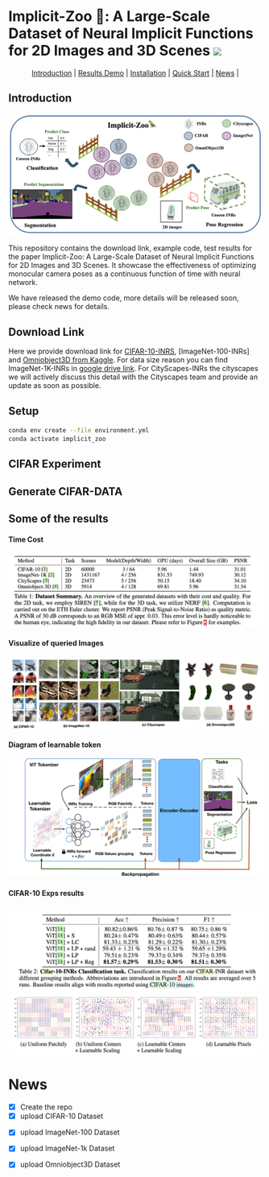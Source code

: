 <h1 align="left">Implicit-Zoo 🦜: A Large-Scale Dataset of Neural Implicit Functions for 2D Images and 3D Scenes
 <a href="#Arxiv"><img  src="https://img.shields.io/badge/arXiv-Paper-<COLOR>.svg" ></a> </h1> 

<p align="center">
  <a href="#introduction">Introduction</a> |
  <a href="#results-demo">Results Demo</a> |
  <a href="#installation">Installation</a> |
  <a href="#quick-start">Quick Start</a> |
  <a href="#news">News</a> |
  <!-- <a href="#statement">Statement</a> |
  <a href="#reference">Reference</a> -->
</p>




## Introduction
![Local Image](/asset/application.png)


This repository contains the download link, example code, test results for the paper Implicit-Zoo: A Large-Scale Dataset of Neural Implicit Functions for 2D Images and 3D Scenes. It showcase the effectiveness of optimizing monocular camera poses as a continuous function of time with neural network.

We have released the demo code, more details will be released soon, please check news for details.

## Download Link
Here we provide download link for [CIFAR-10-INRS](https://www.kaggle.com/datasets/alexanderqi/cifar10-inrs-dataset/data), [ImageNet-100-INRs] and [Omniobject3D from Kaggle](https://www.kaggle.com/datasets/alexanderqi/omniobject-inrs/data). For data size reason you can find ImageNet-1K-INRs in [google drive link](https://drive.google.com/drive/folders/1VJ9LMzFb1uiizhS9BzHUN4w-_R1-qyil?usp=drive_link). For CityScapes-INRs the cityscapes we will actively discuss this detail with the Cityscapes team and provide an update as soon as possible.


## Setup
```bash
conda env create --file environment.yml
conda activate implicit_zoo
```

## CIFAR Experiment


## Generate CIFAR-DATA


## Some of the results
#### Time Cost
![Local Image](/asset/time-cost.png)
#### Visualize of queried Images 
![Local Image](/asset/quality_check_tight.jpg)
#### Diagram of learnable token
![Local Image](/asset/learnable_token.jpg)
#### CIFAR-10 Exps results
![Local Image](/asset/cifar-results.png)
![Local Image](/asset/cifar_token_loc.png)

# News
- [x] Create the repo
- [x] upload CIFAR-10 Dataset
<!-- - [x] upload CIFAR-10 Generate code
- [x] upload CIFAR-10 Experiments code -->
- [x] upload ImageNet-100 Dataset
- [x] upload ImageNet-1k Dataset
- [x] upload Omniobject3D Dataset

